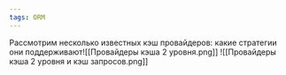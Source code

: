 ```yaml
---
tags: ORM
--- 
```

Рассмотрим несколько известных кэш провайдеров: какие стратегии они поддерживают![[Провайдеры кэша 2 уровня.png]]
![[Провайдеры кэша 2 уровня и кэш запросов.png]]
